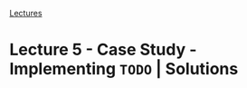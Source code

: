 [Lectures](../../README.md#school-lectures)

# Lecture 5 -  Case Study - Implementing `TODO` | Solutions
